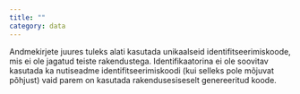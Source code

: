 ```yaml
---
title: ""
category: data
---
```

Andmekirjete juures tuleks alati kasutada unikaalseid identifitseerimiskoode,
mis ei ole jagatud teiste rakendustega. Identifikaatorina ei ole soovitav
kasutada ka nutiseadme identifitseerimiskoodi (kui selleks pole mõjuvat põhjust)
vaid parem on kasutada rakendusesiseselt genereeritud koode.
